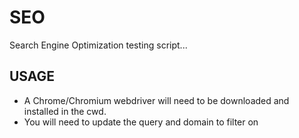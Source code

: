 # SEO
Search Engine Optimization testing script...

## USAGE
- A Chrome/Chromium webdriver will need to be downloaded and installed in the cwd.
- You will need to update the query and domain to filter on
